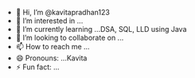 - 👋 Hi, I’m @kavitapradhan123
- 👀 I’m interested in ...
- 🌱 I’m currently learning ...DSA, SQL, LLD using Java
- 💞️ I’m looking to collaborate on ...
- 📫 How to reach me ...
- 😄 Pronouns: ...Kavita
- ⚡ Fun fact: ...

<!---
kavitapradhan123/kavitapradhan123 is a ✨ special ✨ repository because its `README.md` (this file) appears on your GitHub profile.
You can click the Preview link to take a look at your changes.
--->
